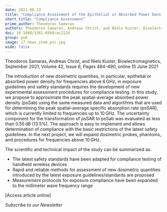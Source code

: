 ```yaml
---
date: 2021-06-23
title: "Compliance Assessment of the Epithelial or Absorbed Power Density Below 10 GHz Using SAR Measurement Systems"
short_title: "Compliance Assessment"
prime_author: Theodoros Samaras
authors: Theodoros Samaras, Andreas Christ, and Niels Kuster, Bioelectromagnetics, September 2021, Volume 42, Issue 6, Pages 484–490, online 15 June 2021
doi: 10.1088/1361-6560/ac212d
group: pub
image: 17_news_item_pic.jpg
wide: false
---
```

Theodoros Samaras, Andreas Christ, and Niels Kuster, Bioelectromagnetics, September 2021, Volume 42, Issue 6, Pages 484–490, online 15 June 2021

The introduction of new dosimetric quantities, in particular, epithelial or absorbed power density for frequencies above 6 GHz, in exposure guidelines and safety standards requires the development of new experimental assessment procedures for compliance testing. In this study, we propose to approximate the peak spatial-average absorbed power density (psSab) using the same measured data and algorithms that are used for determining the peak spatial-average specific absorption rate (psSAR), which is currently limited to frequencies up to 10 GHz. The uncertainty component for the transformation of psSAR to psSab was evaluated as less than 0.55 dB (13.5%). The approach is easy to implement and allows determination of compliance with the basic restrictions of the latest safety guidelines. In the next project, we will expand dosimetric probes, phantoms, and procedures for frequencies above 10 GHz.

The scientific and technical impact of the study can be summarized as:
+ The latest safety standards have been adapted for compliance testing of handheld wireless devices 
+ Rapid and reliable methods for assessment of new dosimetric quantities introduced by the latest exposure guidelines/standards are proposed
+ Measurement protocols for exposure compliance have been expanded to the millimeter wave frequency range

[Access article online]

*Subscribe to our Newsletter*
